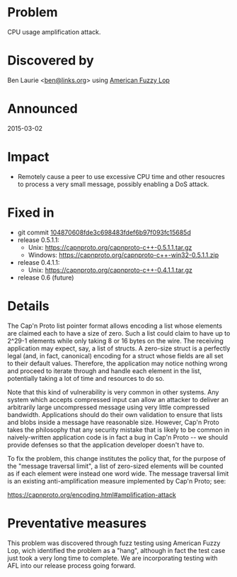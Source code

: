 Problem
=======

CPU usage amplification attack.

Discovered by
=============

Ben Laurie &lt;ben@links.org> using [American Fuzzy Lop](http://lcamtuf.coredump.cx/afl/)

Announced
=========

2015-03-02

Impact
======

- Remotely cause a peer to use excessive CPU time and other resoucres to
  process a very small message, possibly enabling a DoS attack.

Fixed in
========

- git commit [104870608fde3c698483fdef6b97f093fc15685d][0]
- release 0.5.1.1:
  - Unix: https://capnproto.org/capnproto-c++-0.5.1.1.tar.gz
  - Windows: https://capnproto.org/capnproto-c++-win32-0.5.1.1.zip
- release 0.4.1.1:
  - Unix: https://capnproto.org/capnproto-c++-0.4.1.1.tar.gz
- release 0.6 (future)

[0]: https://github.com/sandstorm-io/capnproto/commit/104870608fde3c698483fdef6b97f093fc15685d

Details
=======

The Cap'n Proto list pointer format allows encoding a list whose elements are
claimed each to have a size of zero. Such a list could claim to have up to
2^29-1 elements while only taking 8 or 16 bytes on the wire. The receiving
application may expect, say, a list of structs. A zero-size struct is a
perfectly legal (and, in fact, canonical) encoding for a struct whose fields
are all set to their default values. Therefore, the application may notice
nothing wrong and proceed to iterate through and handle each element in the
list, potentially taking a lot of time and resources to do so.

Note that this kind of vulnerability is very common in other systems. Any
system which accepts compressed input can allow an attacker to deliver an
arbitrarily large uncompressed message using very little compressed bandwidth.
Applications should do their own validation to ensure that lists and blobs
inside a message have reasonable size. However, Cap'n Proto takes the
philosophy that any security mistake that is likely to be common in
naively-written application code is in fact a bug in Cap'n Proto -- we should
provide defenses so that the application developer doesn't have to.

To fix the problem, this change institutes the policy that, for the purpose of
the "message traversal limit", a list of zero-sized elements will be counted as
if each element were instead one word wide. The message traversal limit is an
existing anti-amplification measure implemented by Cap'n Proto; see:

https://capnproto.org/encoding.html#amplification-attack

Preventative measures
=====================

This problem was discovered through fuzz testing using American Fuzzy Lop,
wich identified the problem as a "hang", although in fact the test case just
took a very long time to complete. We are incorporating testing with AFL into
our release process going forward.
